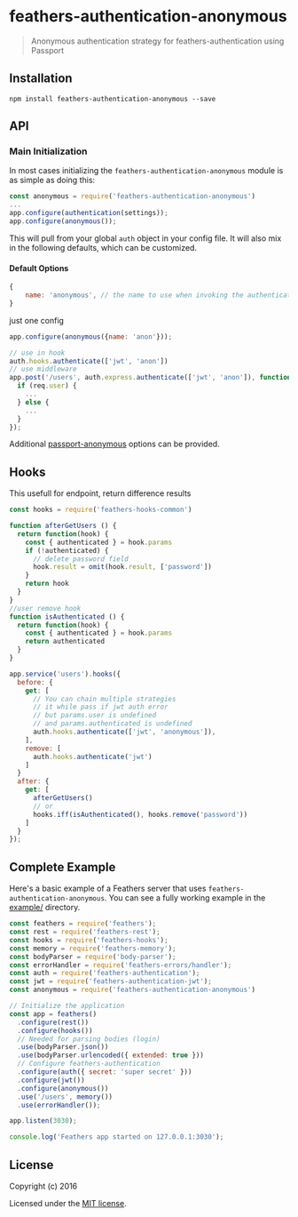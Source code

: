 # feathers-authentication-anonymous

> Anonymous authentication strategy for feathers-authentication using Passport

## Installation

```
npm install feathers-authentication-anonymous --save
```

## API

### Main Initialization

In most cases initializing the `feathers-authentication-anonymous` module is as simple as doing this:

```js
const anonymous = require('feathers-authentication-anonymous')
...
app.configure(authentication(settings));
app.configure(anonymous());
```

This will pull from your global `auth` object in your config file. It will also mix in the following defaults, which can be customized.

#### Default Options

```js
{
    name: 'anonymous', // the name to use when invoking the authentication Strategy
}
```
just one config
```js
app.configure(anonymous({name: 'anon'}));

// use in hook
auth.hooks.authenticate(['jwt', 'anon'])
// use middleware
app.post('/users', auth.express.authenticate(['jwt', 'anon']), function(req, res) {
  if (req.user) {
    ...
  } else {
    ...
  }
});
```
Additional [passport-anonymous](https://github.com/jaredhanson/passport-anonymous) options can be provided.

## Hooks
This usefull for endpoint, return difference results
```js
const hooks = require('feathers-hooks-common')

function afterGetUsers () {
  return function(hook) {
    const { authenticated } = hook.params
    if (!authenticated) {
      // delete password field
      hook.result = omit(hook.result, ['password'])
    }
    return hook
  }
}
//user remove hook
function isAuthenticated () {
  return function(hook) {
    const { authenticated } = hook.params
    return authenticated
  }
}

app.service('users').hooks({
  before: {
    get: [
      // You can chain multiple strategies
      // it while pass if jwt auth error
      // but params.user is undefined
      // and params.authenticated is undefined
      auth.hooks.authenticate(['jwt', 'anonymous']),
    ],
    remove: [
      auth.hooks.authenticate('jwt')
    ]
  }
  after: {
    get: [
      afterGetUsers()
      // or
      hooks.iff(isAuthenticated(), hooks.remove('password'))
    ]
  }
});
```

## Complete Example

Here's a basic example of a Feathers server that uses `feathers-authentication-anonymous`. You can see a fully working example in the [example/](./example/) directory.

```js
const feathers = require('feathers');
const rest = require('feathers-rest');
const hooks = require('feathers-hooks');
const memory = require('feathers-memory');
const bodyParser = require('body-parser');
const errorHandler = require('feathers-errors/handler');
const auth = require('feathers-authentication');
const jwt = require('feathers-authentication-jwt');
const anonymous = require('feathers-authentication-anonymous')

// Initialize the application
const app = feathers()
  .configure(rest())
  .configure(hooks())
  // Needed for parsing bodies (login)
  .use(bodyParser.json())
  .use(bodyParser.urlencoded({ extended: true }))
  // Configure feathers-authentication
  .configure(auth({ secret: 'super secret' }))
  .configure(jwt())
  .configure(anonymous())
  .use('/users', memory())
  .use(errorHandler());

app.listen(3030);

console.log('Feathers app started on 127.0.0.1:3030');
```

## License

Copyright (c) 2016

Licensed under the [MIT license](LICENSE).
